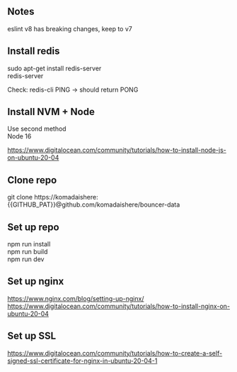 ## Notes

eslint v8 has breaking changes, keep to v7

## Install redis

sudo apt-get install redis-server  
redis-server  

Check: redis-cli PING -> should return PONG

## Install NVM + Node

Use second method  
Node 16

https://www.digitalocean.com/community/tutorials/how-to-install-node-js-on-ubuntu-20-04

## Clone repo

git clone https://komadaishere:{{GITHUB_PAT}}@github.com/komadaishere/bouncer-data

## Set up repo

npm run install  
npm run build  
npm run dev

## Set up nginx

https://www.nginx.com/blog/setting-up-nginx/  
https://www.digitalocean.com/community/tutorials/how-to-install-nginx-on-ubuntu-20-04

## Set up SSL

https://www.digitalocean.com/community/tutorials/how-to-create-a-self-signed-ssl-certificate-for-nginx-in-ubuntu-20-04-1
